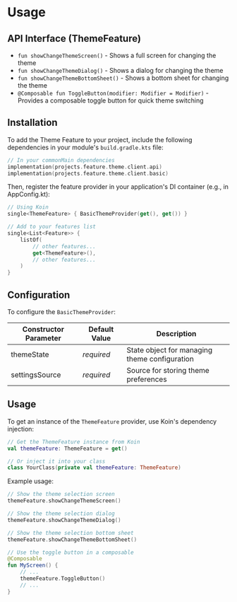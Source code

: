 # Usage

## API Interface (ThemeFeature)
- `fun showChangeThemeScreen()` - Shows a full screen for changing the theme
- `fun showChangeThemeDialog()` - Shows a dialog for changing the theme
- `fun showChangeThemeBottomSheet()` - Shows a bottom sheet for changing the theme
- `@Composable fun ToggleButton(modifier: Modifier = Modifier)` - Provides a composable toggle button for quick theme switching

## Installation

To add the Theme Feature to your project, include the following dependencies in your module's `build.gradle.kts` file:

```kotlin
// In your commonMain dependencies
implementation(projects.feature.theme.client.api)
implementation(projects.feature.theme.client.basic)
```

Then, register the feature provider in your application's DI container (e.g., in AppConfig.kt):

```kotlin
// Using Koin
single<ThemeFeature> { BasicThemeProvider(get(), get()) }

// Add to your features list
single<List<Feature>> {
    listOf(
        // other features...
        get<ThemeFeature>(),
        // other features...
    )
}
```

## Configuration
To configure the `BasicThemeProvider`:

Constructor Parameter | Default Value | Description
---------------------|---------------|-------------
themeState | *required* | State object for managing theme configuration
settingsSource | *required* | Source for storing theme preferences

## Usage
To get an instance of the `ThemeFeature` provider, use Koin's dependency injection:

```kotlin
// Get the ThemeFeature instance from Koin
val themeFeature: ThemeFeature = get()

// Or inject it into your class
class YourClass(private val themeFeature: ThemeFeature)
```

Example usage:

```kotlin
// Show the theme selection screen
themeFeature.showChangeThemeScreen()

// Show the theme selection dialog
themeFeature.showChangeThemeDialog()

// Show the theme selection bottom sheet
themeFeature.showChangeThemeBottomSheet()

// Use the toggle button in a composable
@Composable
fun MyScreen() {
    // ...
    themeFeature.ToggleButton()
    // ...
}
```
